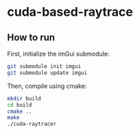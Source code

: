 # cuda-based-raytrace

## How to run

First, initialize the imGui submodule:
```bash
git submodule init imgui
git submodule update imgui
```

Then, compile using cmake:
```bash
mkdir build
cd build
cmake ..
make 
./cuda-raytracer
```

